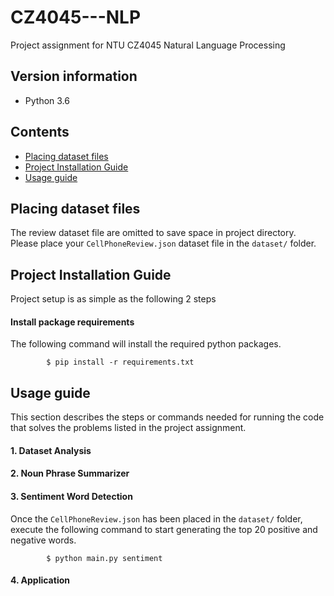 # CZ4045---NLP
Project assignment for NTU CZ4045 Natural Language Processing

## Version information
- Python 3.6


## Contents
- [Placing dataset files](#placing-dataset-files)
- [Project Installation Guide](#project-installation-guide)
- [Usage guide](#usage-guide)


## Placing dataset files
The review dataset file are omitted to save space in project directory. Please place your `CellPhoneReview.json` dataset file in the `dataset/` folder.

## Project Installation Guide
Project setup is as simple as the following 2 steps 
#### Install package requirements
The following command will install the required python packages.
```
        $ pip install -r requirements.txt
```

## Usage guide
This section describes the steps or commands needed for running the code that solves the problems listed in the project assignment.

#### 1. Dataset Analysis

#### 2. Noun Phrase Summarizer

#### 3. Sentiment Word Detection
Once the `CellPhoneReview.json` has been placed in the `dataset/` folder, execute the following command to start generating the top 20 positive and negative words.
```
        $ python main.py sentiment
``` 

#### 4. Application
